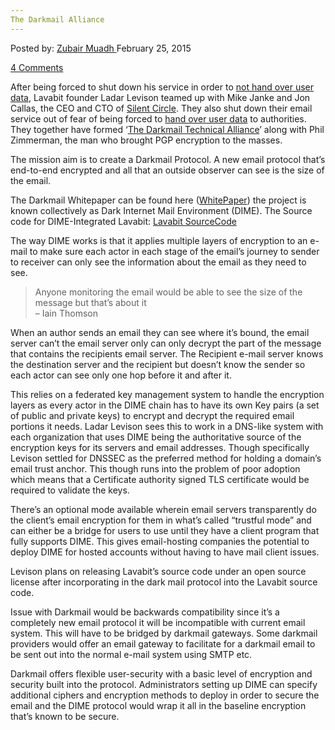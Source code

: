 ```yaml
---
The Darkmail Alliance
---
```

<article class="post-listing post-8749 post type-post status-publish format-standard has-post-thumbnail hentry category-deepdot-news tag-alliance tag-darkmail">
<div class="post-inner">
<span>Posted by: <a href="https://www.deepdotweb.com/author/zubairmuadh/" title="">Zubair Muadh </a></span>
<span>February 25, 2015</span>

<span><a href="https://www.deepdotweb.com/2015/02/25/the-darkmail-alliance/#comments">4 Comments</a></span>
</p>
<div class="clear"></div>
<div class="entry">
<p>After being forced to shut down his service in order to <a href="http://en.wikipedia.org/wiki/Lavabit" target="_blank">not hand over user data</a>, Lavabit founder Ladar Levison teamed up with Mike Janke and Jon Callas, the CEO and CTO of <a href="https://silentcircle.com/" target="_blank">Silent Circle</a>. They also shut down their email service out of fear of being forced to <a href="http://www.forbes.com/sites/parmyolson/2013/08/09/encryption-app-silent-circle-shuts-down-e-mail-service-to-prevent-spying">hand over user data</a> to authorities. They together have formed ‘<a href="http://darkmail.info/">The Darkmail Technical Alliance</a>’ along with Phil Zimmerman, the man who brought PGP encryption to the masses.</p>
<p>The mission aim is to create a Darkmail Protocol. A new email protocol that’s end-to-end encrypted and all that an outside observer can see is the size of the email.</p>
<p>The Darkmail Whitepaper can be found here (<a href="https://darkmail.info/downloads/dark-internet-mail-environment-december-2014.pdf">WhitePaper</a>) the project is known collectively as Dark Internet Mail Environment (DIME). The Source code for DIME-Integrated Lavabit: <a href="https://github.com/lavabit/">Lavabit SourceCode</a></p>
<p>The way DIME works is that it applies multiple layers of encryption to an e-mail to make sure each actor in each stage of the email’s journey to sender to receiver can only see the information about the email as they need to see.</p>
<blockquote>
<div>Anyone monitoring the email would be able to see the size of the message but that&#8217;s about it</div>
<div>&#8211; Iain Thomson</p>
<div></div>
</div>
</blockquote>
<p>When an author sends an email they can see where it’s bound, the email server can’t the email server only can only decrypt the part of the message that contains the recipients email server. The Recipient e-mail server knows the destination server and the recipient but doesn’t know the sender so each actor can see only one hop before it and after it.</p>
<p>This relies on a federated key management system to handle the encryption layers as every actor in the DIME chain has to have its own Key pairs (a set of public and private keys) to encrypt and decrypt the required email portions it needs. Ladar Levison sees this to work in a DNS-like system with each organization that uses DIME being the authoritative source of the encryption keys for its servers and email addresses. Though specifically Levison settled for DNSSEC as the preferred method for holding a domain’s email trust anchor. This though runs into the problem of poor adoption which means that a Certificate authority signed TLS certificate would be required to validate the keys.</p>
<p>There’s an optional mode available wherein email servers transparently do the client’s email encryption for them in what’s called “trustful mode” and can either be a bridge for users to use until they have a client program that fully supports DIME. This gives email-hosting companies the potential to deploy DIME for hosted accounts without having to have mail client issues.</p>
<p>Levison plans on releasing Lavabit’s source code under an open source license after incorporating in the dark mail protocol into the Lavabit source code.</p>
<p>Issue with Darkmail would be backwards compatibility since it’s a completely new email protocol it will be incompatible with current email system. This will have to be bridged by darkmail gateways. Some darkmail providers would offer an email gateway to facilitate for a darkmail email to be sent out into the normal e-mail system using SMTP etc.</p>
<p>Darkmail offers flexible user-security with a basic level of encryption and security built into the protocol. Administrators setting up DIME can specify additional ciphers and encryption methods to deploy in order to secure the email and the DIME protocol would wrap it all in the baseline encryption that’s known to be secure.</p>
</div>
<span style="display:none"><a href="https://www.deepdotweb.com/tag/alliance/" rel="tag">alliance</a> <a href="https://www.deepdotweb.com/tag/darkmail/" rel="tag">darkmail</a></span> <span style="display:none" class="updated">2015-02-25</span>
<div style="display:none" class="vcard author" itemprop="author" itemscope itemtype="http://schema.org/Person"><strong class="fn" itemprop="name"><a href="https://www.deepdotweb.com/author/zubairmuadh/" title="Posts by Zubair Muadh" rel="author">Zubair Muadh</a></strong></div>
</div>
</article>

